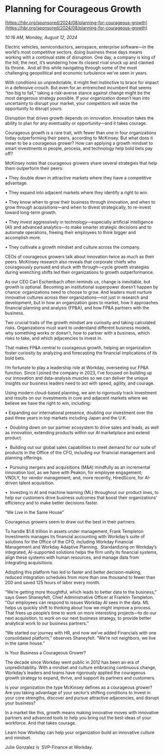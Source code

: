 # Planning for Courageous Growth

[https://hbr.org/sponsored/2024/08/planning-for-courageous-growth](https://hbr.org/sponsored/2024/08/planning-for-courageous-growth)

*10:16 AM, Monday, August 12, 2024*

Electric vehicles, semiconductors, aerospace, enterprise software—in the world’s most competitive sectors, doing business these days means working with a continual state of disruption. One day, a company is king of the hill; the next, it’s wondering how its closest rival snuck up and claimed its throne.  And all this while navigating through some of the most challenging geopolitical and economic turbulence we’ve seen in years.

With conditions so unpredictable, it might feel instinctive to brace for impact in a defensive crouch. But even for an entrenched incumbent that seems “too big to fail,” taking a risk-averse stance against change might be the most dangerous strategy possible. If your organization doesn’t lean into uncertainty to disrupt your market, your competitors will seize the opportunity to disrupt yours.

Disruption that drives growth depends on innovation. Innovation takes the ability to plan for any eventuality or opportunity—and it takes courage.

Courageous growth is a rare trait, with fewer than one in four organizations today outperforming their peers, according to McKinsey. But what does it mean to be a courageous grower? How can applying a growth mindset to smart investments in people, process, and technology help bold bets pay off?

McKinsey notes that courageous growers share several strategies that help them outperform their peers:

• They double down in attractive markets where they have a competitive advantage.

• They expand into adjacent markets where they identify a right to win.

• They know when to grow their business through innovation, and when to grow through acquisitions—and when to divest strategically, to re-invest toward long-term growth.

• They invest aggressively in technology—especially artificial intelligence (AI) and advanced analytics—to make smarter strategic decisions and to automate operations, freeing their employees to think bigger and accomplish more.

• They cultivate a growth mindset and culture across the company.

CEOs of courageous growers talk about innovation twice as much as their peers. McKinsey research also reveals that corporate chiefs who courageously pursued and stuck with through—cycle growth strategies during wrenching shifts led their organizations to growth outperformance.

As our CEO Carl Eschenbach often reminds us, change is inevitable, but growth is optional. Becoming an institutional superpower doesn’t happen by chance: organizations need to choose to grow. And leaders must nurture innovative cultures across their organizations—not just in research and development, but in how an organization goes to market, how it approaches financial planning and analysis (FP&A), and how FP&A partners with the business.

Two crucial traits of the growth mindset are curiosity and taking calculated risks. Organizations must want to understand different business models, why something works or doesn’t, how to partner with a business, which risks to take, and which adjacencies to invest in.

That makes FP&A central to courageous growth, helping an organization foster curiosity by analyzing and forecasting the financial implications of its bold bets.

I’m fortunate to play a leadership role at Workday, overseeing our FP&A function. Since I joined the company in 2023, I’ve focused on building up our innovation and data-analysis muscles so we can deliver the unique insights our business leaders need to act with speed, agility, and courage.

Using modern cloud-based planning, we aim to rigorously track investment and results on our investments in core and adjacent markets where we believe we have the right to win, including:

• Expanding our international presence, doubling our investment over the past three years in top markets including Japan and the U.K.

•  Doubling down on our partner ecosystem to drive sales and leads, as well as innovation, extending products within our AI marketplace and extend product.

•  Building out our global sales capabilities to meet demand for our suite of products in the Office of the CFO, including our financial management and planning offerings.

•  Pursuing mergers and acquisitions (M&A) mindfully as an incremental innovation tool, as we have with Peakon, for employee engagement; VNDLY, for vendor management; and, more recently, HiredScore, for AI-driven talent acquisition.

•  Investing in AI and machine learning (ML) throughout our product lines, to help our customers drive business outcomes that boost their organizations’ efficiency and to make better decisions faster.

“We Live in the Same House”

Courageous growers seem to draw out the best in their partners.

To handle $1.6 trillion in assets under management, Frank Templeton Investments manages its financial accounting with Workday’s suite of solutions for the Office of the CFO, including Workday Financial Management and Workday Adaptive Planning.  Standardizing on Workday’s integrated, AI-supported solutions helps the firm unify its financial systems, align these systems with human resources, and manage data from integrating acquisitions.

Adopting this platform has led to faster and better decision-making, reduced integration schedules from more than one thousand to fewer than 200 and saved 125 hours of labor every month.

“We’re getting more thoughtful, which leads to better data to the business,” says Gwen Shaneyfelt, Chief Administrative Officer at Franklin Templeton. “Our employees can respond to issues Workday AI sees in the data. ML helps us quickly shift to thinking about how we might improve a process. That frees up people’s time to work on more interesting projects—to do our next acquisition, to work on our next business strategy, to provide better analytical work to our business partners.”

“We started our journey with HR, and now we’ve added Financials with one consolidated platform,” observes Shaneyfelt. “We’re not neighbors, we live in the same house.”

Is Your Business a Courageous Grower?

The decade since Workday went public in 2012 has been an era of unpredictability. With a mindset and culture embracing continuous change, Workday’s leaders and teams have rigorously applied the courageous growth strategy to expand, thrive, and support its partners and customers.

Is your organization the type McKinsey defines as a courageous grower? Are you taking advantage of your sector’s shifting conditions to invest in your core strengths, discover and pursue attractive adjacencies, and disrupt your business?

In a market like this, growth means making innovative moves with innovative partners and advanced tools to help you bring out the best ideas of your workforce. And that takes courage.

Learn how Workday can help your organization build an innovative culture and mindset.

Julie Gonzalez is  SVP-Finance at Workday.

